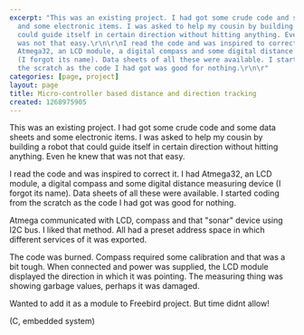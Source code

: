```yaml
---
excerpt: "This was an existing project. I had got some crude code and some data sheets
  and some electronic items. I was asked to help my cousin by building a robot that
  could guide itself in certain direction without hitting anything. Even he knew that
  was not that easy.\r\n\r\nI read the code and was inspired to correct it. I had
  Atmega32, an LCD module, a digital compass and some digital distance measuring device
  (I forgot its name). Data sheets of all these were available. I started coding from
  the scratch as the code I had got was good for nothing.\r\n\r"
categories: [page, project]
layout: page
title: Micro-controller based distance and direction tracking
created: 1268975905
---
```

This was an existing project. I had got some crude code and some data sheets and some electronic items. I was asked to help my cousin by building a robot that could guide itself in certain direction without hitting anything. Even he knew that was not that easy.

I read the code and was inspired to correct it. I had Atmega32, an LCD module, a digital compass and some digital distance measuring device (I forgot its name). Data sheets of all these were available. I started coding from the scratch as the code I had got was good for nothing.

Atmega communicated with LCD, compass and that "sonar" device using I2C bus. I liked that method. All had a preset address space in which different services of it was exported.

The code was burned. Compass required some calibration and that was a bit tough. When connected and power was supplied, the LCD module displayed the direction in which it was pointing. The measuring thing was showing garbage values, perhaps it was damaged.

Wanted to add it as a module to Freebird project. But time didnt allow!

(C, embedded system)
